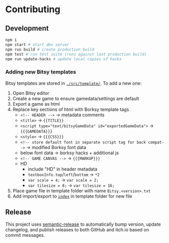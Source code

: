 # Contributing

## Development

```sh
npm i
npm start # start dev server
npm run build # create production build
npm test # run test suite (runs against last production build)
npm run update-hacks # update local copies of hacks
```

### Adding new Bitsy templates

Bitsy templates are stored in [`./src/template/`](./src/template). To add a new one:

1. Open Bitsy editor
2. Create a new game to ensure gamedata/settings are default
3. Export a game as html
4. Replace key sections of html with Borksy template tags
   - `<!-- HEADER -->` -> metadata comments
   - `<title>` -> `{{TITLE}}`
   - `<script type="text/bitsyGameData" id="exportedGameData">` -> `{{{GAMEDATA}}}`
   - `<style>` -> `{{{CSS}}}`
   - `<!-- store default font in separate script tag for back compat-->` -> modified Borksy font data
   - below font data -> borksy hacks + additional js
   - `<!-- GAME CANVAS -->` -> `{{{MARKUP}}}`
   - HD
     - include "HD" in header metadata
     - `textboxInfo.top`/`left`/`bottom` -> `*2`
     - `var scale = 4;` -> `var scale = 2;`
     - `var tilesize = 8;` -> `var tilesize = 16;`
5. Place game file in template folder with name `Bitsy.<version>.txt`
6. Add import/export to [`index`](./src/template/index.js) in template folder for new file

## Release

This project uses [semantic-release](https://github.com/semantic-release/semantic-release) to automatically bump version, update changelog, and publish releases to both GitHub and itch.io based on commit messages.
